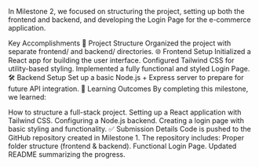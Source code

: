 In Milestone 2, we focused on structuring the project, setting up both the frontend and backend, and developing the Login Page for the e-commerce application.

Key Accomplishments
📁 Project Structure
Organized the project with separate frontend/ and backend/ directories.
🌐 Frontend Setup
Initialized a React app for building the user interface.
Configured Tailwind CSS for utility-based styling.
Implemented a fully functional and styled Login Page.
🛠️ Backend Setup
Set up a basic Node.js + Express server to prepare for future API integration.
🎯 Learning Outcomes
By completing this milestone, we learned:

How to structure a full-stack project.
Setting up a React application with Tailwind CSS.
Configuring a Node.js backend.
Creating a login page with basic styling and functionality.
✅ Submission Details
Code is pushed to the GitHub repository created in Milestone 1.
The repository includes:
Proper folder structure (frontend & backend).
Functional Login Page.
Updated README summarizing the progress.
